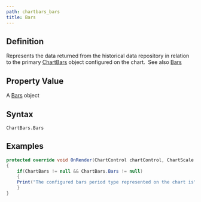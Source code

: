 ```yaml
---
path: chartbars_bars
title: Bars
---
```


## Definition

Represents the data returned from the historical data repository in relation to the primary [ChartBars](chartbars) object configured on the chart.  See also [Bars](bars)

## Property Value

A [Bars](bars) object

## Syntax

`ChartBars.Bars`

## Examples

```csharp
protected override void OnRender(ChartControl chartControl, ChartScale chartScale)
{
    if(ChartBars != null && ChartBars.Bars != null)
    {
    Print("The configured bars period type represented on the chart is" + ChartBars.Bars.BarsPeriod.BarsPeriodType);
    }
}
```
